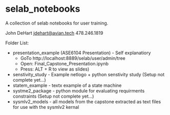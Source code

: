 # selab_notebooks
A collection of selab notebooks for user training.

John DeHart
  jdehart@avian.tech
  478.246.1819

Folder List:
- presentation_example (ASE6104 Presentation) - Self explanatiory
  - GoTo http://localhost:8889/selab/user/admin/tree
  - Open: Final_Capstone_Presentation.ipynb
  - Press: ALT + R to view as slides)
- senstivity_study - Example netlogo + python senstivity study (Setup not complete yet...)
- statem_example - textx example of a state machine
- systme2_package - python module for evaluating requirments constraints (Setup not complete yet...)
- sysmlv2_models - all models from the capstone extracted as text files for use with the sysmlv2 kernal
